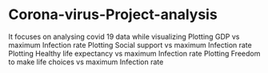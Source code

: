 # Corona-virus-Project-analysis
It focuses on analysing covid 19 data while visualizing
Plotting GDP vs maximum Infection rate
Plotting Social support vs maximum Infection rate
Plotting Healthy life expectancy vs maximum Infection rate
Plotting Freedom to make life choices vs maximum Infection rate
